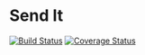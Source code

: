 # Send It

[![Build Status](https://travis-ci.org/walimike/send_it.svg?branch=api-v1)](https://travis-ci.org/walimike/send_it)                                                                                                                          [![Coverage Status](https://coveralls.io/repos/github/walimike/send_it/badge.svg?branch=161859775-fetch-all-orders)](https://coveralls.io/github/walimike/send_it?branch=161859775-fetch-all-orders)

